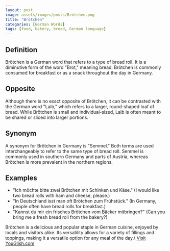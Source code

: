 ```yaml
---
layout: post
image: assets/images/posts/Brötchen.png
title: "Brötchen"
categories: [German Words]
tags: [food, bakery, bread, German language]
---
```


## Definition
Brötchen is a German word that refers to a type of bread roll. It is a diminutive form of the word "Brot," meaning bread. Brötchen is commonly consumed for breakfast or as a snack throughout the day in Germany.

## Opposite
Although there is no exact opposite of Brötchen, it can be contrasted with the German word "Laib," which refers to a larger, round-shaped loaf of bread. While Brötchen is small and individual-sized, Laib is often meant to be shared or sliced into larger portions.

## Synonym
A synonym for Brötchen in Germany is "Semmel." Both terms are used interchangeably to refer to the same type of bread roll. Semmel is commonly used in southern Germany and parts of Austria, whereas Brötchen is more prevalent in the northern regions.

## Examples
- "Ich möchte bitte zwei Brötchen mit Schinken und Käse." (I would like two bread rolls with ham and cheese, please.)
- "In Deutschland isst man oft Brötchen zum Frühstück." (In Germany, people often have bread rolls for breakfast.)
- "Kannst du mir ein frisches Brötchen vom Bäcker mitbringen?" (Can you bring me a fresh bread roll from the bakery?)

Brötchen is a delicious and popular staple in German cuisine, enjoyed by locals and visitors alike. Its versatility allows for a variety of fillings and toppings, making it a versatile option for any meal of the day.\ <a id="yg-widget-0" class="youglish-widget" data-query="Brötchen" data-lang="german" data-components="8412" data-auto-start="0" data-bkg-color="theme_light" data-title="How%20to%20pronounce%20Brötchen%20in%20German"  rel="nofollow" href="https://youglish.com">Visit YouGlish.com</a><script async src="https://youglish.com/public/emb/widget.js" charset="utf-8"></script>